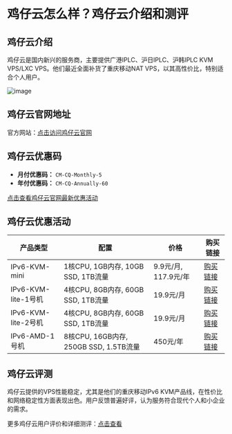 # 鸡仔云怎么样？鸡仔云介绍和测评

## 鸡仔云介绍
鸡仔云是国内新兴的服务商，主要提供广港IPLC、沪日IPLC、沪韩IPLC KVM VPS/LXC VPS。他们最近全面补货了重庆移动NAT VPS，以其高性价比，特别适合个人用户。

![image](https://github.com/hallannnewis/jizaiyun/assets/169531130/eee440f0-1bd7-4992-a779-6b7f3b6f76b0)

## 鸡仔云官网地址
官方网站：[点击访问鸡仔云官网](https://bigchick.xyz/aff.php?aff=252)

## 鸡仔云优惠码
- **月付优惠码：** `CM-CQ-Monthly-5`
- **年付优惠码：** `CM-CQ-Annually-60`

[点击查看鸡仔云官网最新优惠活动](https://bigchick.xyz/aff.php?aff=252)

## 鸡仔云优惠活动

| 产品类型               | 配置                           | 价格                 | 购买链接                                            |
| ------------------- | --------------------------- | ------------------- | -------------------------------------------------- |
| IPv6-KVM-mini       | 1核CPU, 1GB内存, 10GB SSD, 1TB流量  | 9.9元/月, 117.9元/年 | [购买链接](https://bigchick.xyz/aff.php?aff=252&pid=39) |
| IPv6-KVM-lite-1号机 | 4核CPU, 8GB内存, 60GB SSD, 1TB流量  | 19.9元/月            | [购买链接](https://bigchick.xyz/aff.php?aff=252&pid=38) |
| IPv6-KVM-lite-2号机 | 4核CPU, 8GB内存, 60GB SSD, 1TB流量  | 19.9元/月            | [购买链接](https://bigchick.xyz/aff.php?aff=252&pid=40) |
| IPv6-AMD-1号机      | 8核CPU, 16GB内存, 250GB SSD, 1.5TB流量 | 450元/年            | [购买链接](https://bigchick.xyz/aff.php?aff=252&pid=42) |

## 鸡仔云评测
鸡仔云提供的VPS性能稳定，尤其是他们的重庆移动IPv6 KVM产品线，在性价比和网络稳定性方面表现出色。用户反馈普遍好评，认为服务符合现代个人和小企业的需求。

更多鸡仔云用户评价和详细测评：[点击查看](https://bigchick.xyz/aff.php?aff=252)
